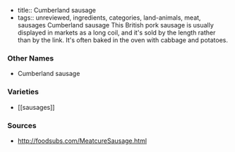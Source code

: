 - title:: Cumberland sausage
- tags:: unreviewed, ingredients, categories, land-animals, meat, sausages
Cumberland sausage This British pork sausage is usually displayed in markets as a long coil, and it's sold by the length rather than by the link. It's often baked in the oven with cabbage and potatoes.

### Other Names

* Cumberland sausage

### Varieties

* [[sausages]]

### Sources
* http://foodsubs.com/MeatcureSausage.html
